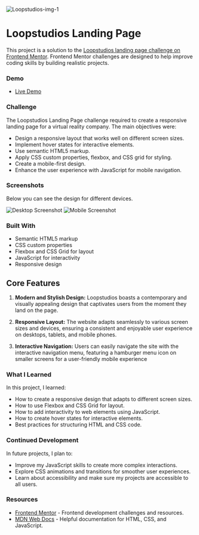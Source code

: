 ![Loopstudios-img-1](https://github.com/Sab-Mos/Loopstudios-landing-page/assets/131381168/5d29810d-2d76-4461-b109-bf3dfd5e15c3)

# Loopstudios Landing Page

This project is a solution to the [Loopstudios landing page challenge on Frontend Mentor](https://www.frontendmentor.io/challenges/loopstudios-landing-page-N88J5Onjw). Frontend Mentor challenges are designed to help improve coding skills by building realistic projects.

### Demo

- [Live Demo](https://your-live-site-url.com)

### Challenge

The Loopstudios Landing Page challenge required to create a responsive landing page for a virtual reality company. The main objectives were:

- Design a responsive layout that works well on different screen sizes.
- Implement hover states for interactive elements.
- Use semantic HTML5 markup.
- Apply CSS custom properties, flexbox, and CSS grid for styling.
- Create a mobile-first design.
- Enhance the user experience with JavaScript for mobile navigation.

### Screenshots

Below you can see the design for different devices.

![Desktop Screenshot](./screenshot-desktop.jpg)
![Mobile Screenshot](./screenshot-mobile.jpg)

### Built With

- Semantic HTML5 markup
- CSS custom properties
- Flexbox and CSS Grid for layout
- JavaScript for interactivity
- Responsive design

## Core Features

1. **Modern and Stylish Design:** Loopstudios boasts a contemporary and visually appealing design that captivates users from the moment they land on the page.

2. **Responsive Layout:** The website adapts seamlessly to various screen sizes and devices, ensuring a consistent and enjoyable user experience on desktops, tablets, and mobile phones.

3. **Interactive Navigation:** Users can easily navigate the site with the interactive navigation menu, featuring a hamburger menu icon on smaller screens for a user-friendly mobile experience

### What I Learned

In this project, I learned:

- How to create a responsive design that adapts to different screen sizes.
- How to use Flexbox and CSS Grid for layout.
- How to add interactivity to web elements using JavaScript.
- How to create hover states for interactive elements.
- Best practices for structuring HTML and CSS code.

### Continued Development

In future projects, I plan to:

- Improve my JavaScript skills to create more complex interactions.
- Explore CSS animations and transitions for smoother user experiences.
- Learn about accessibility and make sure my projects are accessible to all users.

### Resources

- [Frontend Mentor](https://www.frontendmentor.io) - Frontend development challenges and resources.
- [MDN Web Docs](https://developer.mozilla.org) - Helpful documentation for HTML, CSS, and JavaScript.
